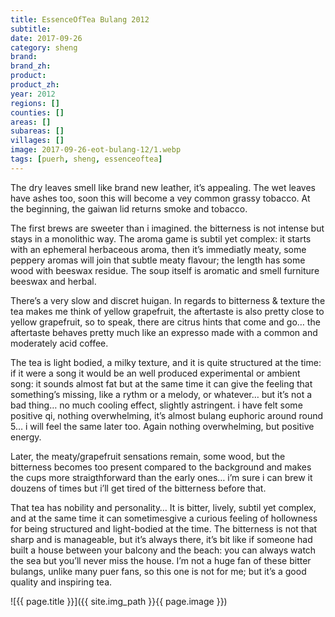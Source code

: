 ```yaml
---
title: EssenceOfTea Bulang 2012
subtitle: 
date: 2017-09-26
category: sheng
brand: 
brand_zh: 
product: 
product_zh: 
year: 2012
regions: []
counties: []
areas: []
subareas: []
villages: []
image: 2017-09-26-eot-bulang-12/1.webp
tags: [puerh, sheng, essenceoftea]
---
```

The dry leaves smell like brand new leather, it’s appealing. The wet leaves have ashes too, soon this will become a vey common grassy tobacco. At the beginning, the gaiwan lid returns smoke and tobacco.

The first brews are sweeter than i imagined. the bitterness is not intense but stays in a monolithic way. The aroma game is subtil yet complex: it starts with an ephemeral herbaceous aroma, then it’s immediatly meaty, some peppery aromas will join that subtle meaty flavour; the length has some wood with beeswax residue. The soup itself is aromatic and smell furniture beeswax and herbal.

There’s a very slow and discret huigan. In regards to bitterness & texture the tea makes me think of yellow grapefruit, the aftertaste is also pretty close to yellow grapefruit, so to speak, there are citrus hints that come and go… the aftertaste behaves pretty much like an expresso made with a common and moderately acid coffee.

The tea is light bodied, a milky texture, and it is quite structured at the time: if it were a song it would be an well produced experimental or ambient song: it sounds almost fat but at the same time it can give the feeling that something’s missing, like a rythm or a melody, or whatever… but it’s not a bad thing…
no much cooling effect, slightly astringent. i have felt some positive qi, nothing overwhelming, it’s almost bulang euphoric around round 5… i will feel the same later too. Again nothing overwhelming, but positive energy.

Later, the meaty/grapefruit sensations remain, some wood, but the bitterness becomes too present compared to the background and makes the cups more straigthforward than the early ones… i’m sure i can brew it douzens of times but i’ll get tired of the bitterness before that.

That tea has nobility and personality… It is bitter, lively, subtil yet complex, and at the same time it can sometimesgive a curious feeling of hollowness for being structured and light-bodied at the time. The bitterness is not that sharp and is manageable, but it’s always there, it’s bit like if someone had built a house between your balcony and the beach: you can always watch the sea but you’ll never miss the house. I’m not a huge fan of these bitter bulangs, unlike many puer fans, so this one is not for me; but it’s a good quality and inspiring tea.

![{{ page.title }}]({{ site.img_path }}{{ page.image }})